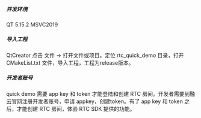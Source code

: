 ##### 开发环境

QT 5.15.2 MSVC2019



##### 导入工程

QtCreator 点击 文件 -> 打开文件或项目。定位 rtc_quick_demo 目录，打开 CMakeList.txt 文件，导入工程，工程为release版本。



##### 开发者账号

quick demo 需要 app key 和 token 才能登陆和创建 RTC 房间。开发者需要到融云官网注册开发者账号，申请 appkey，创建token。有了 app key 和 token 之后，才能创建 RTC 房间，体验 RTC SDK 提供的功能。
